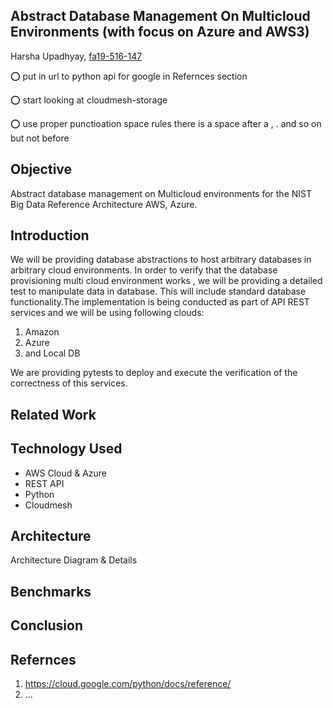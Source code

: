 ##  Abstract Database Management On Multicloud Environments (with focus on Azure and AWS3)

Harsha Upadhyay, [fa19-516-147](https://github.com/cloudmesh-community/fa19-516-147/edit/master/project/report.md)

:o: put in url to python api for google in Refernces section

:o: start looking at cloudmesh-storage  

:o: use proper punctioation space rules there is a space after a , . and so on but not before

## Objective

Abstract database management on Multicloud environments for the NIST Big Data Reference Architecture AWS, Azure.

## Introduction

We will be providing database abstractions to host arbitrary databases in arbitrary 
cloud environments. In order to verify that the database provisioning multi cloud 
environment works , we will be providing a detailed test to manipulate data in database. 
This will include standard database functionality.The implementation is being conducted as 
part of API REST services and we will be using following clouds: 

1. Amazon
1. Azure 
1. and Local DB

We are providing pytests to deploy and execute the verification of the correctness of this services.

## Related Work


## Technology Used

 * AWS Cloud  & Azure 
 * REST API
 * Python
 * Cloudmesh

## Architecture 

Architecture Diagram & Details 

## Benchmarks

## Conclusion

## Refernces

1. https://cloud.google.com/python/docs/reference/
2. ...
